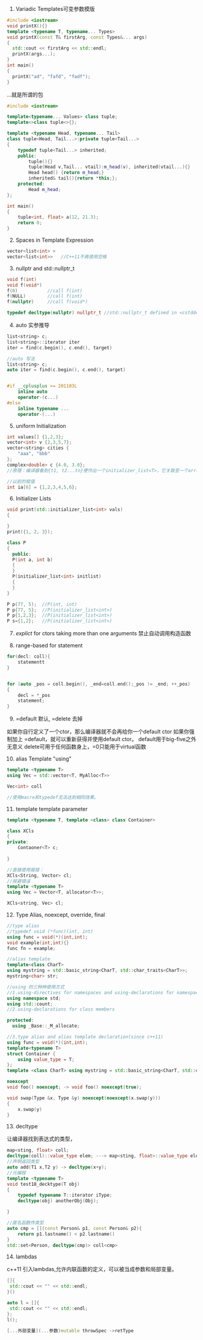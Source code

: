 1. Variadic Templates可变参数模版

```C++
#include <iostream>
void printX(){}
template <typename T, typename... Types>
void printX(const T& firstArg, const Types&... args)
{
  std::cout << firstArg << std::endl;
  printX(args...);
}
int main()
{
  printX("ad", "fafd", "fadf");
}
```

...就是所谓的包

```c++
#include <iostream>

template<typename... Values> class tuple;
template<>class tuple<>{};

template <typename Head, typename... Tail>
class tuple<Head, Tail...>:private tuple<Tail...>
{
    typedef tuple<Tail...> inherited;
    public:
        tuple(){}
        tuple(Head v,Tail... vtail):m_head(v), inherited(vtail...){}
        Head head() {return m_head;}
        inherited& tail(){return *this;};
    protected:
        Head m_head;
};

int main()
{
    tuple<int, float> a(12, 21.3);
    return 0;
}
```

2. Spaces in Template Expression 

```c++
vector<list<int> >
vector<list<int>>   //C++11不再使用空格
```
3. nullptr and std::nullptr_t
```c++
void f(int)
void f(void*)
f(0)           //call f(int)
f(NULL)        //call f(int)
f(nullptr)     //call f(void*)

typedef decltype(nullptr) nullptr_t //std::nullptr_t defined in <cstddef>
```

4. auto 实参推导

```c++
list<string> c;
list<string>::iterator iter
iter = find(c.begin(), c.end(), target)

//auto 写法
list<string> c;
auto iter = find(c.begin(), c.end(), target)


#if __cplusplus >= 201103L
	inline auto
	operator-(c...)
#else
	inline typename ...
	operator-(...)
```

5. uniform Initialization

```c++
int values[] {1,2,3};
vector<int> v {2,3,5,7};
vector<string> cities {
	"aaa", "bbb"
};
complex<double> c {4.0, 3.0};
//原理：编译器看到{t1, t2...tn}便作出一个initializer_list<T>，它关联至一个array<T, n>

//以前的赋值
int ia[6] = {1,2,3,4,5,6};
```

6. Initializer Lists

```c++
void print(std::initializer_list<int> vals)
{

}
print({1, 2, 3});

class P
{
  public:
  P(int a, int b)
  {
  }
  P(initializer_list<int> initlist)
  {
  }
}

P p(77, 5);  //P(int, int)
P p{77, 5};  //P(initializer_list<int>)
P p{1,2,3};  //P(initializer_list<int>)
P s={1,2};   //P(initializer_list<int>)
```

7. $explict$ for ctors taking more than one arguments
禁止自动调用构造函数

8. range-based for statement
```c++
for(decl: coll){
    statementt
}


for (auto _pos = coll.begin(), _end=coll.end();_pos != _end; ++_pos)
{
	decl = *_pos
	statement;
}

```

9. =default 默认, =delete 去掉

如果你自行定义了一个ctor，那么编译器就不会再给你一个default ctor
如果你强制加上 =default，就可以重新获得并使用default ctor。
default用于big-five之外无意义
delete可用于任何函数身上，=0只能用于virtual函数

10. alias Template  "using"
```c++
template <typename T>
using Vec = std::vector<T, MyAlloc<T>>

Vec<int> coll

//使用macro和typedef无法达到相同效果。
```
11. template template parameter

```c++
template <typename T, template <class> class Container>

class XCls
{
private:
	Contaoner<T> c;
	
}

//直接使用报错：
XCls<String, Vector> cl;
//规避错误
template <typename T>
using Vec = Vector<T, allocator<T>>;

XCls<string, Vec> cl;
```

12. Type Alias, noexcept, override, final

```c++
//type alias 
//typedef void (*func)(int, int)
using func = void(*)(int,int);
void example(int,int){}
func fn = example;

//alias template
template<class CharT>
using mystring = std::basic_string<CharT, std::char_traits<CharT>>;
mystring<char> str;
```

```c++
//using 的三种种使用方式
//1.using-directives for namespaces and using-declarations for namespace memners
using namespace std;
using std::count;
//2.using-declarations for class members

protected:
  using _Base::_M_allocate;

//3.type alias and alias template declaration(since c++11)
using func = void(*)(int,int);
template<typename T>
struct Container {
	using value_type = T;
};
template <class CharT> using mystring = std::basic_string<CharT, std::char_traits<CharT>>;
```

```c++
noexcept
void foo() noexcept; -> void foo() noexcept(true);

void swap(Type &x, Type &y) noexcept(noexcept(x.swap(y)))
{
	x.swap(y)
}
```

13. decltype

让编译器找到表达式的类型，
```c++
map<sting, float> coll;
decltype(coll)::value_type elem; ---> map<sting, float>::value_type elem;
//声明返回类型
auto add(T1 x,T2 y) -> decltype(x+y);
//元编程
template <typename T>
void test18_decktype(T obj)
{
	typedef typename T::iterator iType;
	decltype(obj) anotherObj(Obj);

}

//匿名函数传类型
auto cmp = [](const Person& p1, const Person& p2){
	return p1.lastname() < p2.lastname()
}
std::set<Person, decltype(cmp)> coll<cmp>

```

14. lambdas

c++11 引入lambdas,允许内联函数的定义，可以被当成参数和局部变量。
```c++
[]{
 std::cout << "" << std::endl;
}()

auto l = []{
 std::cout << "" << std::endl;
};
l();

[...外部变量](...参数)mutable throwSpec ->retType
```

